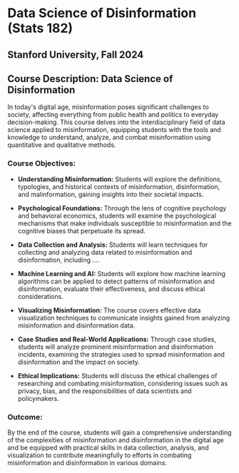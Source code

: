 # Data Science of Disinformation (Stats 182)
## Stanford University, Fall 2024

## Course Description: Data Science of Disinformation 

In today's digital age, misinformation poses significant challenges to society, affecting everything from public health and politics to everyday decision-making. This course delves into the interdisciplinary field of data science applied to misinformation, equipping students with the tools and knowledge to understand, analyze, and combat misinformation using quantitative and qualitative methods.

### Course Objectives:
- **Understanding Misinformation:** Students will explore the definitions, typologies, and historical contexts of misinformation, disinformation, and malinformation, gaining insights into their societal impacts.
  
- **Psychological Foundations:** Through the lens of cognitive psychology and behavioral economics, students will examine the psychological mechanisms that make individuals susceptible to misinformation and the cognitive biases that perpetuate its spread.
  
- **Data Collection and Analysis:** Students will learn techniques for collecting and analyzing data related to misinformation and disinformation, including ....
  
- **Machine Learning and AI:** Students will explore how machine learning algorithms can be applied to detect patterns of misinformation and disinformation, evaluate their effectiveness, and discuss ethical considerations.
  
- **Visualizing Misinformation:** The course covers effective data visualization techniques to communicate insights gained from analyzing misinformation and disinformation data.
  
- **Case Studies and Real-World Applications:** Through case studies, students will analyze prominent misinformation and disinformation incidents, examining the strategies used to spread misinformation and disinformation and the impact on society.
  
- **Ethical Implications:** Students will discuss the ethical challenges of researching and combating misinformation, considering issues such as privacy, bias, and the responsibilities of data scientists and policymakers.

### Outcome:
By the end of the course, students will gain a comprehensive understanding of the complexities of misinformation and disinformation in the digital age and be equipped with practical skills in data collection, analysis, and visualization to contribute meaningfully to efforts in combating misinformation and disinformation in various domains.
